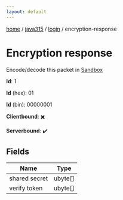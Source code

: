 ```yaml
---
layout: default
---
```


[home](/)  /  [java315](/protocol/java315)  /  [login](/protocol/java315/login)  /  encryption-response

# Encryption response

Encode/decode this packet in [Sandbox](../../../sandbox/java315#Login.EncryptionResponse)

**Id**: 1

**Id** (hex): 01

**Id** (bin): 00000001

**Clientbound**: ✖️

**Serverbound**: ✔️

## Fields

Name | Type
---|---
shared secret | ubyte[]
verify token | ubyte[]
